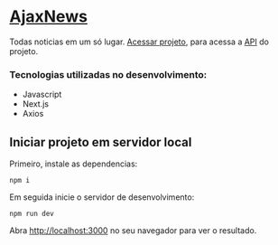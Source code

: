 # [AjaxNews](https://ajaxnews.vercel.app/)
Todas noticias em um só lugar. [Acessar projeto](https://ajaxnews.vercel.app/), para acessa a [API](https://github.com/Samuelcs131/ajaxNews-backend) do projeto.
 
### Tecnologias utilizadas no desenvolvimento:
* Javascript
* Next.js
* Axios

## Iniciar projeto em servidor local

Primeiro, instale as dependencias:

``npm i``

Em seguida inicie o servidor de desenvolvimento:

``npm run dev``

Abra [http://localhost:3000](http://localhost:3000) no seu navegador para ver o resultado.
